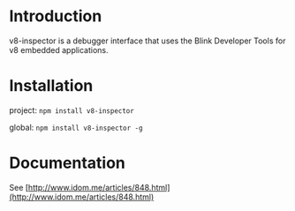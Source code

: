# Introduction

v8-inspector is a debugger interface that uses the Blink Developer Tools for v8 embedded applications. 


# Installation

project:
`npm install v8-inspector`

global:
`npm install v8-inspector -g`

# Documentation

See [http://www.idom.me/articles/848.html](http://www.idom.me/articles/848.html)
